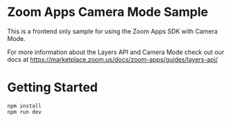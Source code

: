 # Zoom Apps Camera Mode Sample
This is a frontend only sample for using the Zoom Apps SDK with Camera Mode.

For more information about the Layers API and Camera Mode check out our docs at https://marketplace.zoom.us/docs/zoom-apps/guides/layers-api/

# Getting Started

```
npm install
npm run dev
```
